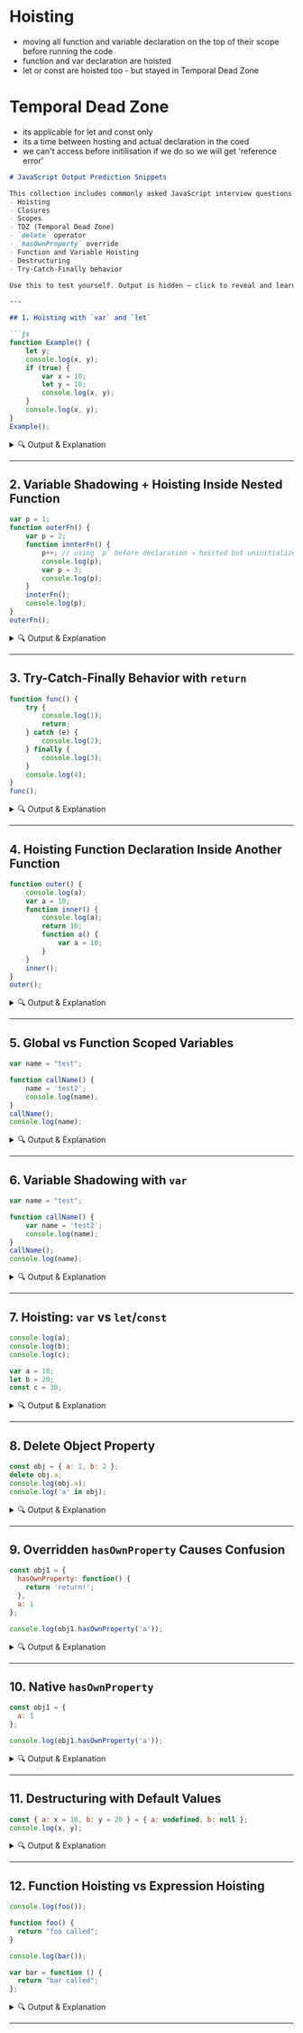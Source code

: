 # Hoisting
 - moving all function and variable declaration on the top of their scope before running the code
 - function and var declaration are hoisted
 - let or const are hoisted too - but stayed in Temporal Dead Zone

# Temporal Dead Zone
 - its applicable for let and const only
 - its a time between hosting and actual declaration in the coed
 - we can't access before initilisation if we do so we will get 'reference error'

````md
# JavaScript Output Prediction Snippets

This collection includes commonly asked JavaScript interview questions covering:
- Hoisting
- Closures
- Scopes
- TDZ (Temporal Dead Zone)
- `delete` operator
- `hasOwnProperty` override
- Function and Variable Hoisting
- Destructuring
- Try-Catch-Finally behavior

Use this to test yourself. Output is hidden — click to reveal and learn.

---

## 1. Hoisting with `var` and `let`

```js
function Example() {
    let y;
    console.log(x, y);
    if (true) {
        var x = 10; 
        let y = 10; 
        console.log(x, y);
    }
    console.log(x, y);
}
Example();
````

<details>
<summary>🔍 Output & Explanation</summary>

```
undefined undefined
10 10
10 undefined
```

* `var x` is hoisted to the top of the function.
* `let y` has block scope; inner `y` is separate from the outer `y`.

</details>

---

## 2. Variable Shadowing + Hoisting Inside Nested Function

```js
var p = 1;
function outerFn() {
    var p = 2;
    function innterFn() {
        p++; // using `p` before declaration → hoisted but uninitialized
        console.log(p);
        var p = 3;
        console.log(p);
    }
    innterFn();
    console.log(p);
}
outerFn();
```

<details>
<summary>🔍 Output & Explanation</summary>

```
NaN
3
2
```

* Inside `innterFn`, `var p` shadows the outer `p`. It’s hoisted but initialized as `undefined`, so `p++` becomes `undefined++` → `NaN`.

</details>

---

## 3. Try-Catch-Finally Behavior with `return`

```js
function func() {
    try {
        console.log(1);
        return;
    } catch (e) {
        console.log(2);
    } finally {
        console.log(3);
    } 
    console.log(4);
}
func();
```

<details>
<summary>🔍 Output & Explanation</summary>

```
1
3
```

* `finally` always runs even if `return` is in `try`.
* `console.log(4)` is unreachable.

</details>

---

## 4. Hoisting Function Declaration Inside Another Function

```js
function outer() {
    console.log(a);
    var a = 10;
    function inner() {
        console.log(a);
        return 10;
        function a() {
            var a = 10;
        }
    }
    inner();
}
outer();
```

<details>
<summary>🔍 Output & Explanation</summary>

```
undefined
[Function: a]
```

* First log: `a` is hoisted and undefined.
* Inside `inner`, `function a()` is hoisted, shadowing outer `a`.

</details>

---

## 5. Global vs Function Scoped Variables

```js
var name = "test";

function callName() {
    name = 'test2';
    console.log(name);
}
callName();
console.log(name);
```

<details>
<summary>🔍 Output & Explanation</summary>

```
test2
test2
```

* Assignment to global `name` since there’s no local `var/let/const` inside function.

</details>

---

## 6. Variable Shadowing with `var`

```js
var name = "test";

function callName() {
    var name = 'test2';
    console.log(name);
}
callName();
console.log(name);
```

<details>
<summary>🔍 Output & Explanation</summary>

```
test2
test
```

* Function `name` shadows global `name`.

</details>

---

## 7. Hoisting: `var` vs `let`/`const`

```js
console.log(a);
console.log(b);
console.log(c);

var a = 10;
let b = 20;
const c = 30;
```

<details>
<summary>🔍 Output & Explanation</summary>

```
undefined
ReferenceError: Cannot access 'b' before initialization
```

* `var` is hoisted with value `undefined`.
* `let` and `const` are hoisted but in TDZ (Temporal Dead Zone).

</details>

---

## 8. Delete Object Property

```js
const obj = { a: 1, b: 2 };
delete obj.a;
console.log(obj.a);
console.log('a' in obj);
```

<details>
<summary>🔍 Output & Explanation</summary>

```
undefined
false
```

* `delete` removes the property entirely.

</details>

---

## 9. Overridden `hasOwnProperty` Causes Confusion

```js
const obj1 = {
  hasOwnProperty: function() {
    return 'return!';
  },
  a: 1
};

console.log(obj1.hasOwnProperty('a'));
```

<details>
<summary>🔍 Output & Explanation</summary>

```
return!
```

* Custom method overrides the native one.
* Use `Object.prototype.hasOwnProperty.call(obj1, 'a')` instead.

</details>

---

## 10. Native `hasOwnProperty`

```js
const obj1 = {
  a: 1
};

console.log(obj1.hasOwnProperty('a'));
```

<details>
<summary>🔍 Output & Explanation</summary>

```
true
```

* Standard behavior: own properties are detected correctly.

</details>

---

## 11. Destructuring with Default Values

```js
const { a: x = 10, b: y = 20 } = { a: undefined, b: null };
console.log(x, y);
```

<details>
<summary>🔍 Output & Explanation</summary>

```
10 null
```

* `undefined` triggers default value.
* `null` does not — it's an assigned value.

</details>

---

## 12. Function Hoisting vs Expression Hoisting

```js
console.log(foo());

function foo() {
  return "foo called";
}

console.log(bar());

var bar = function () {
  return "bar called";
};
```

<details>
<summary>🔍 Output & Explanation</summary>

```
foo called
TypeError: bar is not a function
```

* Function declarations are fully hoisted.
* Function expressions assigned to `var` are hoisted as `undefined`.

</details>

---

```
